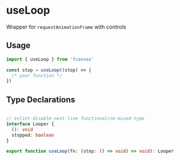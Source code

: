 # useLoop
Wrapper for `requestAnimationFrame` with controls

## Usage
```ts
import { useLoop } from 'fcanvas'

const stop = useLoop((stop) => {
  /* your function */
})
```

## Type Declarations
```typescript

// eslint-disable-next-line functional/no-mixed-type
interface Looper {
  (): void
  stopped: boolean
}

export function useLoop(fn: (stop: () => void) => void): Looper
```